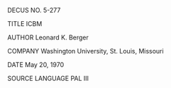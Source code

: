 DECUS NO. 5-277

TITLE ICBM

AUTHOR Leonard K. Berger

COMPANY Washington University, St. Louis, Missouri

DATE May 20, 1970

SOURCE LANGUAGE PAL III
